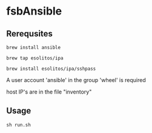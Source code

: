 
# fsbAnsible

## Rerequsites

`brew install ansible`

`brew tap esolitos/ipa`

`brew install esolitos/ipa/sshpass`

A user account 'ansible' in the group 'wheel' is required

host IP's are in the file "inventory"

## Usage

`sh run.sh`
